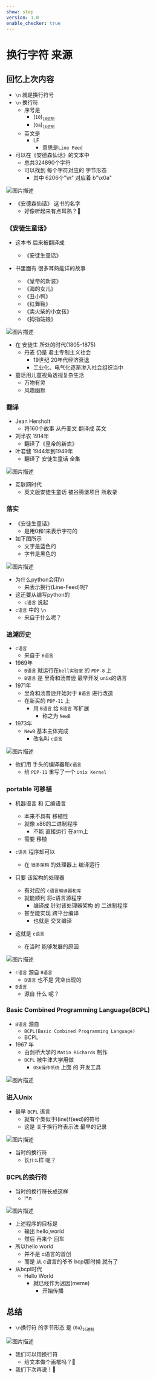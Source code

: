 ```yaml
---
show: step
version: 1.0
enable_checker: true
---
```


# 换行字符 来源

## 回忆上次内容

- `\n` 就是换行符号
- `\n` 换行符 
	- 序号是
		- (`10`)<sub>`10进制`</sub>
		- (`0a`)<sub>`16进制`</sub>
	- 英文是 
		- LF
			- 意思是`Line Feed`
- 可以在《安德森仙话》的文本中
	- 总共324890个字符
	- 可以找到 每个字符对应的 字节形态
		- 其中 6206个"\n" 对应着 b"\x0a"

![图片描述](https://doc.shiyanlou.com/courses/uid1190679-20220930-1664542902104)

- 《安德森仙话》 这书的名字
	- 好像听起来有点耳熟？🤔

### 《安徒生童话》

- 这本书 后来被翻译成 
	- 《安徒生童话》

- 书里面有 很多耳熟能详的故事
	- 《皇帝的新装》
	- 《海的女儿》
	- 《丑小鸭》
	- 《红舞鞋》
	- 《卖火柴的小女孩》
	- 《拇指姑娘》

![图片描述](https://doc.shiyanlou.com/courses/uid1190679-20230330-1680134693766)

- 在 安徒生 所处的时代(1805-1875)
	- 丹麦 仍是 君主专制主义社会
		- 19世纪 20年代经济衰退
		- 工业化、电气化逐渐渗入社会组织当中
- 童话用儿童视角透视复杂生活
	- 万物有灵
	- 风趣幽默

### 翻译

- Jean Hersholt
	- 将160个故事 从丹麦文 翻译成 英文
- 刘半农 1914年 
	- 翻译了《皇帝的新衣》
- 叶君健 1944年到1949年
	- 翻译了 安徒生童话 全集

![图片描述](https://doc.shiyanlou.com/courses/uid1190679-20221125-1669367287555)

- 互联网时代
	- 英文版安徒生童话 被谷腾堡项目 所收录

### 落实

- 《安徒生童话》 
	- 是用0和1来表示字符的
- 如下图所示
	- 文字是蓝色的
	- 字节是黑色的

![图片描述](https://doc.shiyanlou.com/courses/uid1190679-20220507-1651884661271)

- 为什么python会用\n
	- 来表示换行(Line-Feed)呢?
- 这还要从编写python的
	- `c语言` 说起
- `c语言` 中的 `\n` 
	- 来自于什么呢？

### 追溯历史
- `c语言` 
	- 来自于 `B语言`
- 1969年
	- `B语言`  就运行在`bell实验室` 的 `PDP-8` 上
	- `B语言` 是 里奇和汤普逊 最早开发 `unix`的语言 
- 1971年
	- 里奇和汤普逊开始对于 `B语言` 进行改造
	- 在新买的 `PDP-11` 上
		- 用 `B语言` 给 `B语言` 写扩展
			- 称之为 `NewB`
- 1973年 
	- `NewB` 基本主体完成
		- 改名叫 `c语言`

![图片描述](https://doc.shiyanlou.com/courses/uid1190679-20230120-1674181582915)

- 他们用 手头的编译器和`c语言`
	- 给 `PDP-11` 重写了一个 `Unix Kernel`

### portable 可移植

- 机器语言 和 汇编语言 
	- 本来不具有 移植性
	- 就像 x86的二进制程序 
		- 不能 直接运行 在arm上
	- 需要 移植

- `c语言` 程序却可以
	- 在 `很多架构` 的处理器上 编译运行
- 只要 该架构的处理器 
	- 有对应的 `c语言编译器和库`
	- 就能顺利 将c语言源程序
		- 编译成 针对该处理器架构 的 二进制程序
	- 甚至能实现 跨平台编译
		- 也就是 交叉编译
- 这就是 `c语言` 
	- 在当时 能够发展的原因

![图片描述](https://doc.shiyanlou.com/courses/uid1190679-20210225-1614253994886)

- `c语言`  源自 `B语言`
	- `B语言` 也不是 凭空出现的 
- `B语言` 
	- 源自 什么 呢？

### Basic Combined Programming Language(BCPL)

- `B语言` 源自
	- `BCPL(Basic Combined Programming Language)`
	- BCPL
- 1967 年
	- 由剑桥大学的 `Matin Richards` 制作
	- `BCPL` 被牛津大学用做 
		- `OS6操作系统` 上面 的 开发工具

![图片描述](https://doc.shiyanlou.com/courses/uid1190679-20220925-1664111285170)


### 进入Unix
- 最早 `BCPL` 语言
	- 就有个类似于l(ine)f(eed)的符号
	- 这是 关于换行符表示法 最早的记录

![图片描述](https://doc.shiyanlou.com/courses/uid1190679-20220925-1664111268767)

- 当时的换行符 
	- 长`什么`样 呢？

### BCPL的换行符

- 当时的换行符长成这样
  - !\*n

![图片描述](https://doc.shiyanlou.com/courses/uid1190679-20220925-1664111516272)

- 上述程序的目标是
	- 输出 hello,world
	- 然后 再来个 回车 
- 所以hello world
	- 并不是 c语言的首创
	- 而是 从 c语言的爷爷 bcpl那时候 就有了
- 从bcpl时代 
	- Hello World
		- 就已经作为迷因(meme) 
			- 开始传播

## 总结

- `\n`换行符 的字节形态 是 (`0a`)<sub>`16进制`</sub>

![图片描述](https://doc.shiyanlou.com/courses/uid1190679-20210307-1615080578652)

- 我们可以用换行符
	- 给文本做个画框吗？🤔
- 我们下次再说！👋
